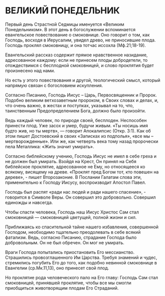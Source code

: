 # ВЕЛИКИЙ ПОНЕДЕЛЬНИК

Первый день Страстной Седмицы именуется «Великим Понедельником». В этот день в богослужении вспоминается евангельское повествование о смоковнице. Оно говорит о том, как Господь, восходя в Иерусалим, увидел древо, не приносившие плода. Господь проклял смоковницу, и она тотчас иссохла (Мф.21;18-19).

Евангельский рассказ содержит прямое нравственное назидание, адресованное каждому: если не принесем плоды добродетели, то отождествимся с бесплодной смоковницей, и слово проклятия будет произнесено над нами.

Но есть у этого повествования и другой, теологический смысл, который напрямую связан с богословием искупления.

Согласно Писанию, Господь Иисус – Царь, Первосвященник и Пророк. Подобно великим ветхозаветным пророком, в Своих словах и делах, и, что очень важно, в жестах и поступках, указывал на то, что, таинственным Предопределением Бога, должно было произойти.

Ведь каждый человек, по природе своей, бесплоден. Неспособен принести плод. Уже засох и умер, будучи живым. «Ты носишь имя будто жив, но ты мертв», — говорит Апокалипсис (Откр. 3:1). Как об этом пишет Достоевский в своих «Записках из подполья», «все мы – мертворожденные». Или же, как четверть века тому назад пророчески пела Металлика: «Жить значит умирать».

Согласно библейскому учению, Господь Иисус не имел в себе греха и не должен был умирать. Взойдя на Крест, Он принял на Себя библейское проклятие, адресованное не Ему, но относящееся ко всякому, висящему на древе. «Проклят пред Богом тот, кто повешен на дереве», - пишет Второзаконие. В Послании Галатам слова эти, применительно к Господу Иисусу, воспроизводит Апостол Павел.

Господь был распят «ради нас людей и ради нашего спасение», - говорится в Символе Веры. Он совершил это добровольно. Совершил единожды и навсегда.

Чтобы спасти человека, Господь наш Иисус Христос Сам стал смоковницей — смоковницей цветущей, полной жизни и сил.

Приближаясь ко спасительной тайне нашего избавления, совершенной Господом, необходимо тщательно преодолевать в себе всякий фатализм. Ведь, согласно Писанию, страдание Господа было добровольным. Он не был обречен. Он мог не умирать.

Враги Господа попытались приостановить Его мессианство. Страшились провозглашенного Им Царства. Требуя знамений и чудес, стремились погубить Его до того, как подобно невинной смоковнице в Евангелии (ср.Мк.11,13), оно принесет свой плод.

Но проклятие рода человеческого пало на Его главу: Господь Сам стал смоковницей, принявшей проклятие, чтобы все мы смогли приобщиться животворящим плодам Его Страданий.
